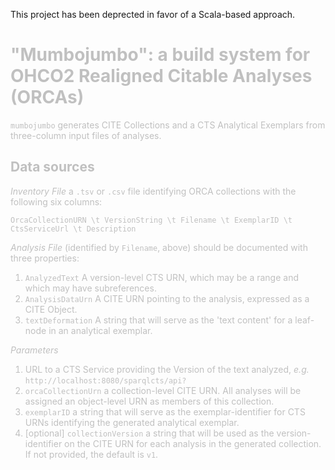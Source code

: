 
This project has been deprected in favor of a Scala-based approach.

<div style="color: silver">

# "Mumbojumbo":  a build system for OHCO2 Realigned Citable Analyses (ORCAs) #


`mumbojumbo` generates CITE Collections and a CTS Analytical Exemplars from three-column input files of analyses.


## Data sources ##

*Inventory File* a `.tsv` or `.csv` file identifying ORCA collections with the following six columns:

`OrcaCollectionURN \t VersionString \t Filename \t ExemplarID \t CtsServiceUrl \t Description`

*Analysis File* (identified by `Filename`, above) should be documented with three properties:

1. `AnalyzedText` A version-level CTS URN, which may be a range and which may have subreferences.
2. `AnalysisDataUrn` A CITE URN pointing to the analysis, expressed as a CITE Object.
3. `textDeformation` A string that will serve as the 'text content' for a leaf-node in an analytical exemplar.

*Parameters*

1. URL to a CTS Service providing the Version of the text analyzed, *e.g.* `http://localhost:8080/sparqlcts/api?`
2. `orcaCollectionUrn` a collection-level CITE URN. All analyses will be assigned an object-level URN as members of this collection.
3. `exemplarID` a string that will serve as the exemplar-identifier for CTS URNs identifying the generated analytical exemplar.
4. [optional] `collectionVersion` a string that will be used as the version-identifier on the CITE URN for each analysis in the generated collection. If not provided, the default is `v1`.

</div>
